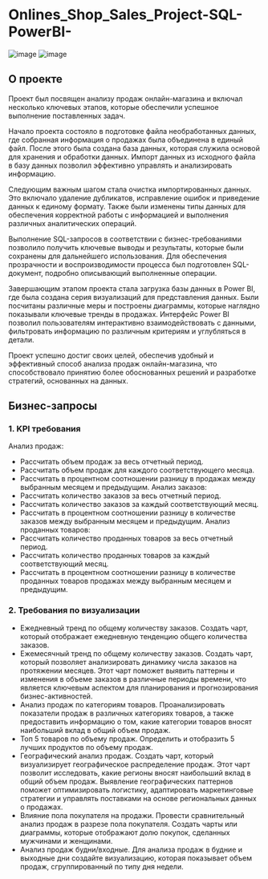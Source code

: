 # Onlines_Shop_Sales_Project-SQL-PowerBI-

![image](https://github.com/user-attachments/assets/d99b874f-03c5-4ce7-b31e-0c48553d0bb0)
![image](https://github.com/user-attachments/assets/b5a5dd28-203f-4581-ac1d-70d98e8d31c1)

## О проекте

Проект был посвящен анализу продаж онлайн-магазина и включал несколько ключевых этапов, которые обеспечили успешное выполнение поставленных задач.

Начало проекта состояло в подготовке файла необработанных данных, где собранная информация о продажах была объединена в единый файл. После этого была создана база данных, которая служила основой для хранения и обработки данных. Импорт данных из исходного файла в базу данных позволил эффективно управлять и анализировать информацию.

Следующим важным шагом стала очистка импортированных данных. Это включало удаление дубликатов, исправление ошибок и приведение данных к единому формату. Также были изменены типы данных для обеспечения корректной работы с информацией и выполнения различных аналитических операций.

Выполнение SQL-запросов в соответствии с бизнес-требованиями позволило получить ключевые выводы и результаты, которые были сохранены для дальнейшего использования. Для обеспечения прозрачности и воспроизводимости процесса был подготовлен SQL-документ, подробно описывающий выполненные операции.

Завершающим этапом проекта стала загрузка базы данных в Power BI, где была создана серия визуализаций для представления данных. Были посчитаны различные меры и построены диаграммы, которые наглядно показывали ключевые тренды в продажах. Интерфейс Power BI позволил пользователям интерактивно взаимодействовать с данными, фильтровать информацию по различным критериям и углубляться в детали.

Проект успешно достиг своих целей, обеспечив удобный и эффективный способ анализа продаж онлайн-магазина, что способствовало принятию более обоснованных решений и разработке стратегий, основанных на данных.

## Бизнес-запросы

### 1. KPI требования
Анализ продаж:
- Рассчитать объем продаж за весь отчетный период.
- Рассчитать объем продаж для каждого соответствующего месяца.
-	Рассчитать в процентном соотношении разницу в продажах между выбранным месяцем и предыдущим.
Анализ заказов:
-	Рассчитать количество заказов за весь отчетный период.
-	Рассчитать количество заказов за каждый соответствующий месяц.
-	Рассчитать в процентном соотношении разницу в количестве заказов между выбранным месяцем и предыдущим. 
Анализ проданных товаров:
-	Рассчитать количество проданных товаров за весь отчетный период.
- Рассчитать количество проданных товаров за каждый соответствующий месяц.
-	Рассчитать в процентном соотношении разницу в количестве проданных товаров продажах между выбранным месяцем и предыдущим.

### 2. Требования по визуализации
-	Ежедневный тренд по общему количеству заказов. 
Создать чарт, который отображает ежедневную тенденцию общего количества заказов.
-	Ежемесячный тренд по общему количеству заказов.
Создать чарт, который позволяет анализировать динамику числа заказов на протяжении месяцев. Этот чарт поможет выявить паттерны и изменения в объеме заказов в различные периоды времени, что является ключевым аспектом для планирования и прогнозирования бизнес-активностей.
-	Анализ продаж по категориям товаров.
Проанализировать показатели продаж в различных категориях товаров, а также предоставить информацию о том, какие категории товаров вносят наибольший вклад в общий объем продаж.
-	Топ 5 товаров по объему продаж.
Определить и отобразить 5 лучших продуктов по объему продаж. 
-	Географический анализ продаж.
Создать чарт, который визуализирует географическое распределение продаж. Этот чарт позволит исследовать, какие регионы вносят наибольший вклад в общий объем продаж. Выявление географических паттернов поможет оптимизировать логистику, адаптировать маркетинговые стратегии и управлять поставками на основе региональных данных о продажах.
-	Влияние пола покупателя на продажи.
Провести сравнительный анализ продаж в разрезе пола покупателя. Создать чарты или диаграммы, которые отображают долю покупок, сделанных мужчинами и женщинами.
-	Анализ продаж будни/входные.
Для анализа продаж в будние и выходные дни создайте визуализацию, которая показывает объем продаж, сгруппированный по типу дня недели. 











